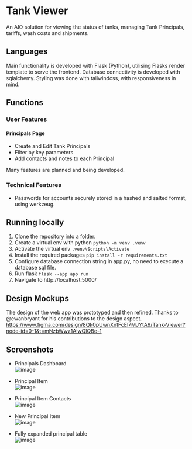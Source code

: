 # Tank Viewer
An AIO solution for viewing the status of tanks, managing Tank Principals, tariffs, wash costs and shipments.

## Languages
Main functionality is developed with Flask (Python), utilising Flasks render template to serve the frontend.
Database connectivity is developed with sqlalchemy.
Styling was done with tailwindcss, with responsiveness in mind.

## Functions
### User Features
#### Principals Page
- Create and Edit Tank Principals
- Filter by key parameters
- Add contacts and notes to each Principal

Many features are planned and being developed.
  
### Technical Features
- Passwords for accounts securely stored in a hashed and salted format, using werkzeug.
 
## Running locally
1. Clone the repository into a folder.
2. Create a virtual env with python ```python -m venv .venv```
3. Activate the virtual env ```.venv\Scripts\Activate```
4. Install the required packages ```pip install -r requirements.txt```
5. Configure database connection string in app.py, no need to execute a database sql file.
6. Run flask ```flask --app app run```
7. Navigate to http://localhost:5000/

## Design Mockups
The design of the web app was prototyped and then refined. Thanks to @ewanbryant for his contributions to the design aspect.
https://www.figma.com/design/8Qk0pUwnXntFcEl7MJYtA9/Tank-Viewer?node-id=0-1&t=mNzbWwz1AiwQlQBe-1

## Screenshots
- Principals Dashboard <br>
![image](https://github.com/user-attachments/assets/935b7e63-cc40-4b14-9fa9-22d891489a6f)

- Principal Item <br>
![image](https://github.com/user-attachments/assets/300d55a5-445d-4630-8ad2-4dd0ee8e22b0)

- Principal Item Contacts <br>
![image](https://github.com/user-attachments/assets/75f83f9c-92e6-4321-9576-9bd5ee5e6c97)

- New Principal Item <br>
![image](https://github.com/user-attachments/assets/90794016-fa33-4fef-97b7-fd829574e5ee)

- Fully expanded principal table <br>
![image](https://github.com/user-attachments/assets/fe62cfcb-8ed5-4d77-aff9-058c10298c22)














